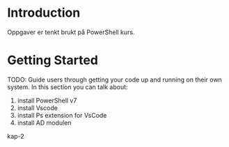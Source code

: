 # Introduction 
Oppgaver er tenkt brukt på PowerShell kurs.

# Getting Started
TODO: Guide users through getting your code up and running on their own system. In this section you can talk about:
1.	install PowerShell v7
2.	install Vscode
3.	install Ps extension for VsCode
4.	install AD modulen

kap-2